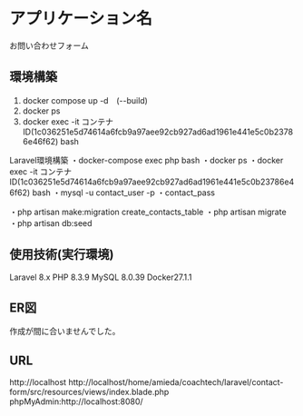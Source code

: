 # アプリケーション名
お問い合わせフォーム

## 環境構築
1.	docker compose up -d　(--build)
2. docker ps
3. docker exec -it コンテナID(1c036251e5d74614a6fcb9a97aee92cb927ad6ad1961e441e5c0b23786e46f62) bash

Laravel環境構築
・docker-compose exec php bash
・docker ps
・docker exec -it コンテナID(1c036251e5d74614a6fcb9a97aee92cb927ad6ad1961e441e5c0b23786e46f62) bash
・mysql -u contact_user -p
・contact_pass

・php artisan make:migration create_contacts_table
・php artisan migrate
・php artisan db:seed

## 使用技術(実行環境)
Laravel 8.x
PHP 8.3.9
MySQL 8.0.39
Docker27.1.1

## ER図
作成が間に合いませんでした。

## URL
http://localhost
http://localhost/home/amieda/coachtech/laravel/contact-form/src/resources/views/index.blade.php
phpMyAdmin:http://localhost:8080/
